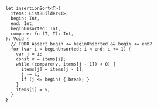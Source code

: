     let insertionSort<T>(
      items: ListBuilder<T>,
      begin: Int,
      end: Int,
      beginUnsorted: Int,
      compare: fn (T, T): Int,
    ): Void {
      // TODO Assert begin <= beginUnsorted && begin <= end?
      for (var i = beginUnsorted; i < end; i += 1) {
        var j = i;
        const v = items[i];
        while (compare(v, items[j - 1]) < 0) {
          items[j] = items[j - 1];
          j -= 1;
          if (j <= begin) { break; }
        }
        items[j] = v;
      }
    }
